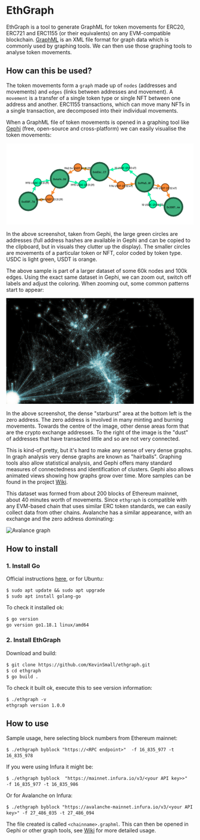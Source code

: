 # EthGraph
EthGraph is a tool to generate GraphML for token movements for ERC20, ERC721 and ERC1155 (or their equivalents) on any EVM-compatible blockchain. [GraphML](https://en.wikipedia.org/wiki/GraphML) is an XML file format for graph data which is commonly used by graphing tools. We can then use those graphing tools to analyse token movements.

## How can this be used?
The token movements form a `graph` made up of `nodes` (addresses and movements) and `edges` (links between addresses and movement). A `movement` is a transfer of a single token type or single NFT between one address and another. ERC1155 transactions, which can move many NFTs in a single transaction, are decomposed into their individual movements.

When a GraphML file of token movements is opened in a graphing tool like [Gephi](https://gephi.org/) (free, open-source and cross-platform) we can easily visualise the token movements:

![Movements as graph](./docs/movements_as_graph.png "Token Movements as Graph (Gephi screenshot)")

In the above screenshot, taken from Gephi, the large green circles are addresses (full address hashes are available in Gephi and can be copied to the clipboard, but in visuals they clutter up the display). The smaller circles are movements of a particular token or NFT, color coded by token type. USDC is light green, USDT is orange. 

The above sample is part of a larger dataset of some 60k nodes and 100k edges. Using the exact same dataset in Gephi, we can zoom out, switch off labels and adjust the coloring. When zooming out, some common patterns start to appear:

![Far graph](./docs/movements_as_graph_far.png "Token Movements as Graph from Afar (Gephi screenshot")

In the above screenshot, the dense "starburst" area at the bottom left is the zero address. The zero address is involved in many minting and burning movements. Towards the centre of the image, other dense areas form that are the crypto exchange addresses. To the right of the image is the "dust" of addresses that have transacted little and so are not very connected.

This is kind-of pretty, but it's hard to make any sense of very dense graphs. In graph analysis very dense graphs are known as "hairballs". Graphing tools also allow statistical analysis, and Gephi offers many standard measures of connectedness and identification of clusters. Gephi also allows animated views showing how graphs grow over time. More samples can be found in the project [Wiki](https://github.com/KevinSmall/ethgraph/wiki).

This dataset was formed from about 200 blocks of Ethereum mainnet, about 40 minutes worth of movements. Since `ethgraph` is compatible with any EVM-based chain that uses similar ERC token standards, we can easily collect data from other chains. Avalanche has a similar appearance, with an exchange and the zero address dominating:

![Avalance graph](./docs/movements_avalancehe.png "Avalanche Token Movements as Graph (Gephi screenshot")



## How to install

### 1. Install Go
Official instructions [here](https://go.dev/doc/install), or for Ubuntu:
```
$ sudo apt update && sudo apt upgrade
$ sudo apt install golang-go
```
To check it installed ok:
```
$ go version
go version go1.18.1 linux/amd64
```
### 2. Install EthGraph
Download and build:
```
$ git clone https://github.com/KevinSmall/ethgraph.git 
$ cd ethgraph
$ go build .
```
To check it built ok, execute this to see version information:
```
$ ./ethgraph -v
ethgraph version 1.0.0
```

## How to use
Sample usage, here selecting block numbers from Ethereum mainnet:
```
$ ./ethgraph byblock "https://<RPC endpoint>"  -f 16_835_977 -t 16_835_978
```
If you were using Infura it might be:
```
$ ./ethgraph byblock  "https://mainnet.infura.io/v3/<your API key>>"  -f 16_835_977 -t 16_835_986
```
Or for Avalanche on Infura:
```
$ ./ethgraph byblock "https://avalanche-mainnet.infura.io/v3/<your API key>" -f 27_486_035 -t 27_486_094
```

The file created is called `<chainname>.graphml`. This can then be opened in Gephi or other graph tools, see [Wiki](https://github.com/KevinSmall/ethgraph/wiki) for more detailed usage.